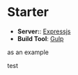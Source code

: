 # Starter

+ **Server:**: [Expressjs](http://expressjs.com/)
+ **Build Tool**: [Gulp](http://gulpjs.com/)

as an example

test
